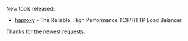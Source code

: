 New tools released: 

* [haproxy](http://haproxy.1wt.eu) - The Reliable, High Performance TCP/HTTP Load Balancer 

Thanks for the newest requests.
